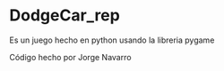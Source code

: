 # DodgeCar_rep
Es un juego hecho en python usando la libreria pygame

Código hecho por Jorge Navarro
